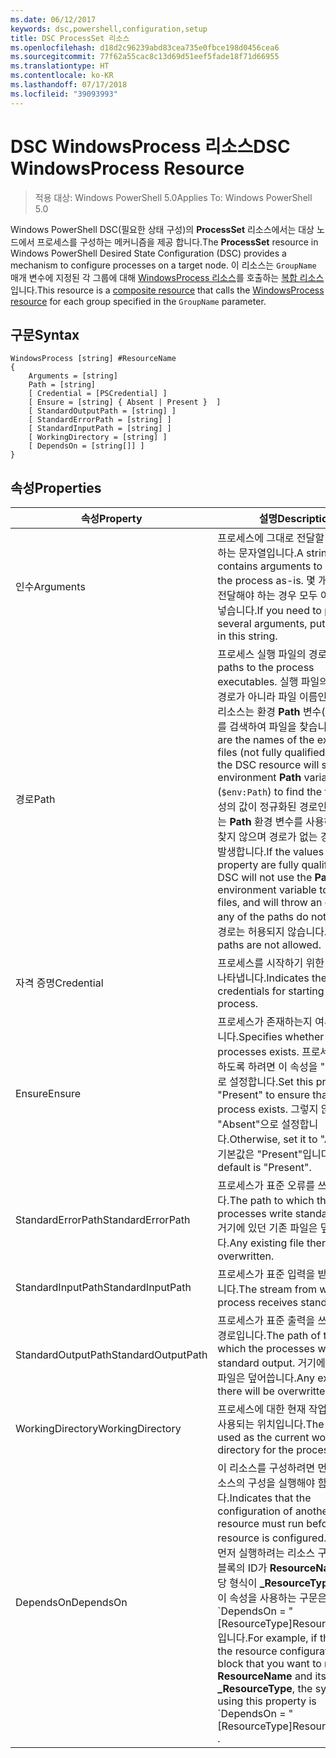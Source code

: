 ```yaml
---
ms.date: 06/12/2017
keywords: dsc,powershell,configuration,setup
title: DSC ProcessSet 리소스
ms.openlocfilehash: d18d2c96239abd83cea735e0fbce198d0456cea6
ms.sourcegitcommit: 77f62a55cac8c13d69d51eef5fade18f71d66955
ms.translationtype: HT
ms.contentlocale: ko-KR
ms.lasthandoff: 07/17/2018
ms.locfileid: "39093993"
---
```

# <a name="dsc-windowsprocess-resource"></a><span data-ttu-id="e9292-103">DSC WindowsProcess 리소스</span><span class="sxs-lookup"><span data-stu-id="e9292-103">DSC WindowsProcess Resource</span></span>

> <span data-ttu-id="e9292-104">적용 대상: Windows PowerShell 5.0</span><span class="sxs-lookup"><span data-stu-id="e9292-104">Applies To: Windows PowerShell 5.0</span></span>

<span data-ttu-id="e9292-105">Windows PowerShell DSC(필요한 상태 구성)의 **ProcessSet** 리소스에서는 대상 노드에서 프로세스를 구성하는 메커니즘을 제공 합니다.</span><span class="sxs-lookup"><span data-stu-id="e9292-105">The **ProcessSet** resource in Windows PowerShell Desired State Configuration (DSC) provides a mechanism to configure processes on a target node.</span></span> <span data-ttu-id="e9292-106">이 리소스는 `GroupName` 매개 변수에 지정된 각 그룹에 대해 [WindowsProcess 리소스](windowsProcessResource.md)를 호출하는 [복합 리소스](authoringResourceComposite.md)입니다.</span><span class="sxs-lookup"><span data-stu-id="e9292-106">This resource is a [composite resource](authoringResourceComposite.md) that calls the [WindowsProcess resource](windowsProcessResource.md) for each group specified in the `GroupName` parameter.</span></span>

## <a name="syntax"></a><span data-ttu-id="e9292-107">구문</span><span class="sxs-lookup"><span data-stu-id="e9292-107">Syntax</span></span>

```
WindowsProcess [string] #ResourceName
{
    Arguments = [string]
    Path = [string]
    [ Credential = [PSCredential] ]
    [ Ensure = [string] { Absent | Present }  ]
    [ StandardOutputPath = [string] ]
    [ StandardErrorPath = [string] ]
    [ StandardInputPath = [string] ]
    [ WorkingDirectory = [string] ]
    [ DependsOn = [string[]] ]
}
```

## <a name="properties"></a><span data-ttu-id="e9292-108">속성</span><span class="sxs-lookup"><span data-stu-id="e9292-108">Properties</span></span>

|  <span data-ttu-id="e9292-109">속성</span><span class="sxs-lookup"><span data-stu-id="e9292-109">Property</span></span>  |  <span data-ttu-id="e9292-110">설명</span><span class="sxs-lookup"><span data-stu-id="e9292-110">Description</span></span>   |
|---|---|
| <span data-ttu-id="e9292-111">인수</span><span class="sxs-lookup"><span data-stu-id="e9292-111">Arguments</span></span>| <span data-ttu-id="e9292-112">프로세스에 그대로 전달할 인수를 포함하는 문자열입니다.</span><span class="sxs-lookup"><span data-stu-id="e9292-112">A string that contains arguments to pass to the process as-is.</span></span> <span data-ttu-id="e9292-113">몇 개의 인수를 전달해야 하는 경우 모두 이 문자열에 넣습니다.</span><span class="sxs-lookup"><span data-stu-id="e9292-113">If you need to pass several arguments, put them all in this string.</span></span>|
| <span data-ttu-id="e9292-114">경로</span><span class="sxs-lookup"><span data-stu-id="e9292-114">Path</span></span>| <span data-ttu-id="e9292-115">프로세스 실행 파일의 경로입니다.</span><span class="sxs-lookup"><span data-stu-id="e9292-115">The paths to the process executables.</span></span> <span data-ttu-id="e9292-116">실행 파일의 정규화된 경로가 아니라 파일 이름인 경우 DSC 리소스는 환경 **Path** 변수(`$env:Path`)를 검색하여 파일을 찾습니다.</span><span class="sxs-lookup"><span data-stu-id="e9292-116">If these are the names of the executable files (not fully qualified paths), the DSC resource will search the environment **Path** variable (`$env:Path`) to find the files.</span></span> <span data-ttu-id="e9292-117">이 속성의 값이 정규화된 경로인 경우 DSC는 **Path** 환경 변수를 사용하여 파일을 찾지 않으며 경로가 없는 경우 오류가 발생합니다.</span><span class="sxs-lookup"><span data-stu-id="e9292-117">If the values of this property are fully qualified paths, DSC will not use the **Path** environment variable to find the files, and will throw an error if any of the paths do not exist.</span></span> <span data-ttu-id="e9292-118">상대 경로는 허용되지 않습니다.</span><span class="sxs-lookup"><span data-stu-id="e9292-118">Relative paths are not allowed.</span></span>|
| <span data-ttu-id="e9292-119">자격 증명</span><span class="sxs-lookup"><span data-stu-id="e9292-119">Credential</span></span>| <span data-ttu-id="e9292-120">프로세스를 시작하기 위한 자격 증명을 나타냅니다.</span><span class="sxs-lookup"><span data-stu-id="e9292-120">Indicates the credentials for starting the process.</span></span>|
| <span data-ttu-id="e9292-121">Ensure</span><span class="sxs-lookup"><span data-stu-id="e9292-121">Ensure</span></span>| <span data-ttu-id="e9292-122">프로세스가 존재하는지 여부를 지정합니다.</span><span class="sxs-lookup"><span data-stu-id="e9292-122">Specifies whether the processes exists.</span></span> <span data-ttu-id="e9292-123">프로세스가 존재하도록 하려면 이 속성을 "Present"으로 설정합니다.</span><span class="sxs-lookup"><span data-stu-id="e9292-123">Set this property to "Present" to ensure that the process exists.</span></span> <span data-ttu-id="e9292-124">그렇지 않으면, "Absent"으로 설정합니다.</span><span class="sxs-lookup"><span data-stu-id="e9292-124">Otherwise, set it to "Absent".</span></span> <span data-ttu-id="e9292-125">기본값은 "Present"입니다.</span><span class="sxs-lookup"><span data-stu-id="e9292-125">The default is "Present".</span></span>|
| <span data-ttu-id="e9292-126">StandardErrorPath</span><span class="sxs-lookup"><span data-stu-id="e9292-126">StandardErrorPath</span></span>| <span data-ttu-id="e9292-127">프로세스가 표준 오류를 쓰는 경로입니다.</span><span class="sxs-lookup"><span data-stu-id="e9292-127">The path to which the processes write standard error.</span></span> <span data-ttu-id="e9292-128">거기에 있던 기존 파일은 덮어씁니다.</span><span class="sxs-lookup"><span data-stu-id="e9292-128">Any existing file there will be overwritten.</span></span>|
| <span data-ttu-id="e9292-129">StandardInputPath</span><span class="sxs-lookup"><span data-stu-id="e9292-129">StandardInputPath</span></span>| <span data-ttu-id="e9292-130">프로세스가 표준 입력을 받는 스트림입니다.</span><span class="sxs-lookup"><span data-stu-id="e9292-130">The stream from which the process receives standard input.</span></span>|
| <span data-ttu-id="e9292-131">StandardOutputPath</span><span class="sxs-lookup"><span data-stu-id="e9292-131">StandardOutputPath</span></span>| <span data-ttu-id="e9292-132">프로세스가 표준 출력을 쓰는 파일의 경로입니다.</span><span class="sxs-lookup"><span data-stu-id="e9292-132">The path of the file to which the processes write standard output.</span></span> <span data-ttu-id="e9292-133">거기에 있던 기존 파일은 덮어씁니다.</span><span class="sxs-lookup"><span data-stu-id="e9292-133">Any existing file there will be overwritten.</span></span>|
| <span data-ttu-id="e9292-134">WorkingDirectory</span><span class="sxs-lookup"><span data-stu-id="e9292-134">WorkingDirectory</span></span>| <span data-ttu-id="e9292-135">프로세스에 대한 현재 작업 디렉터리로 사용되는 위치입니다.</span><span class="sxs-lookup"><span data-stu-id="e9292-135">The location used as the current working directory for the processes.</span></span>|
| <span data-ttu-id="e9292-136">DependsOn</span><span class="sxs-lookup"><span data-stu-id="e9292-136">DependsOn</span></span> | <span data-ttu-id="e9292-137">이 리소스를 구성하려면 먼저 다른 리소스의 구성을 실행해야 함을 나타냅니다.</span><span class="sxs-lookup"><span data-stu-id="e9292-137">Indicates that the configuration of another resource must run before this resource is configured.</span></span> <span data-ttu-id="e9292-138">예를 들어 먼저 실행하려는 리소스 구성 스크립트 블록의 ID가 **ResourceName**이고 해당 형식이 **_ResourceType**일 경우, 이 속성을 사용하는 구문은 \`DependsOn = "[ResourceType]ResourceName"\`\`입니다.</span><span class="sxs-lookup"><span data-stu-id="e9292-138">For example, if the ID of the resource configuration script block that you want to run first is **ResourceName** and its type is **_ResourceType**, the syntax for using this property is \`DependsOn = "[ResourceType]ResourceName"\`\` .</span></span>|